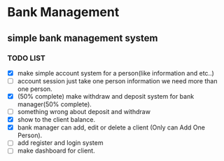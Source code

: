 # Bank Management
## simple bank management system 
### TODO LIST 

- [X] make simple account system for a person(like information and etc..)
- [ ] account session just take one person information we need more than one person.
- [X] (50% complete) make withdraw and deposit system for bank manager(50% complete). 
- [ ] something wrong about deposit and withdraw 
- [X] show to the client balance. 
- [X] bank manager can add, edit or delete a client (Only can Add One Person).
- [ ] add register and login system
- [ ] make dashboard for client.
